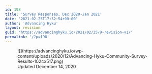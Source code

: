 ```yaml
---
id: 198
title: 'Survey Responses, Dec 2020-Jan 2021'
date: '2021-02-25T17:32:54+00:00'
author: 'Advancing Hyku'
layout: revision
guid: 'https://advancinghyku.io/2021/02/25/9-revision-v1/'
permalink: '/?p=198'
---
```


<figure class="wp-block-image size-large is-style-default">![](https://advancinghyku.io/wp-content/uploads/2020/12/Advancing-Hyku-Community-Survey-Results-1024x517.png)<figcaption>Updated December 14, 2020</figcaption></figure>